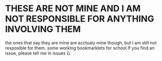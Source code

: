 # THESE ARE NOT MINE AND I AM NOT RESPONSIBLE FOR ANYTHING INVOLVING THEM
the ones that say they are mine are acctualy mine though, but I am still not resposible for them.
some working bookmarklets for school
If you find an issue, please tell me in issues ().
